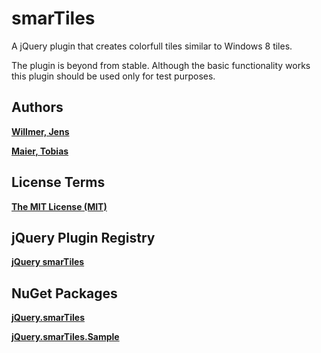 smarTiles
=========

A jQuery plugin that creates colorfull tiles similar to Windows 8 tiles.

The plugin is beyond from stable. Although the basic functionality works this plugin should be used only for test purposes.

Authors
-------
**[Willmer, Jens][1]**

**[Maier, Tobias][2]**

License Terms
--------
**[The MIT License (MIT)][3]**

jQuery Plugin Registry
--------
**[jQuery smarTiles][4]**

NuGet Packages
--------
**[jQuery.smarTiles][5]**

**[jQuery.smarTiles.Sample][6]**


  [1]: http://jwillmer.de
  [2]: http://tobi-maier.de
  [3]: http://opensource.org/licenses/MIT
  [4]: http://plugins.jquery.com/smarTiles/
  [5]: https://nuget.org/packages/jQuery.smarTiles/
  [6]: https://nuget.org/packages/jQuery.smarTiles.Sample/
